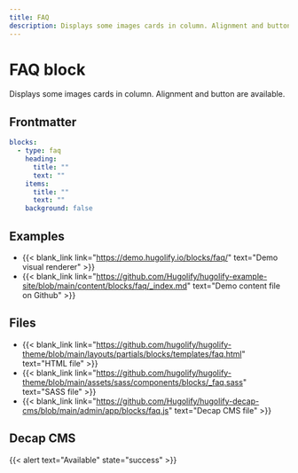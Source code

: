 ```yaml
---
title: FAQ
description: Displays some images cards in column. Alignment and button are available.
---
```


# FAQ block

Displays some images cards in column. Alignment and button are available.

## Frontmatter

```yml
blocks:
  - type: faq
    heading:
      title: ""
      text: ""
    items:
      title: ""
      text: ""
    background: false
```

## Examples

- {{< blank_link link="https://demo.hugolify.io/blocks/faq/" text="Demo visual renderer" >}}
- {{< blank_link link="https://github.com/Hugolify/hugolify-example-site/blob/main/content/blocks/faq/_index.md" text="Demo content file on Github" >}}

## Files

- {{< blank_link link="https://github.com/hugolify/hugolify-theme/blob/main/layouts/partials/blocks/templates/faq.html" text="HTML file" >}}
- {{< blank_link link="https://github.com/hugolify/hugolify-theme/blob/main/assets/sass/components/blocks/_faq.sass" text="SASS file" >}}
- {{< blank_link link="https://github.com/Hugolify/hugolify-decap-cms/blob/main/admin/app/blocks/faq.js" text="Decap CMS file" >}}

## Decap CMS

{{< alert text="Available" state="success" >}}
